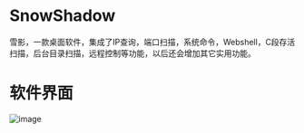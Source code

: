 # SnowShadow
雪影，一款桌面软件，集成了IP查询，端口扫描，系统命令，Webshell，C段存活扫描，后台目录扫描，远程控制等功能，以后还会增加其它实用功能。
# 软件界面
![image](https://user-images.githubusercontent.com/36359870/141485103-53fb6d60-92ee-46e2-92d2-a077f188d19c.png)
